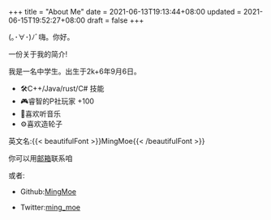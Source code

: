 +++
title = "About Me"
date = 2021-06-13T19:13:44+08:00
updated = 2021-06-15T19:52:27+08:00
draft = false
+++

(｡･∀･)ﾉﾞ嗨。你好。

一份关于我的简介!

<!--more-->

我是一名中学生。出生于2k+6年9月6日。

 - 🛠️C++/Java/rust/C# 技能
 - 🎮睿智的P社玩家 +100
 - 🎵喜欢听音乐
 - ⚙️喜欢造轮子

英文名:{{< beautifulFont >}}MingMoe{{< /beautifulFont >}}

你可以用[邮箱](mailto:me@kawayi.moe)联系咱

或者:

 - Github:[MingMoe](https://github.com/mingmoe)

 - Twitter:[ming_moe](https://twitter.com/ming_moe_)

